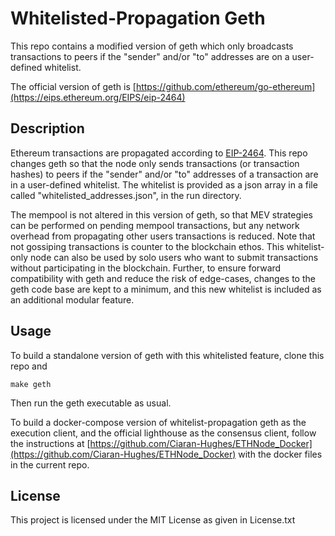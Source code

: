 # Whitelisted-Propagation Geth 

This repo contains a modified version of geth which only broadcasts transactions to peers if the "sender" and/or "to" addresses are on a user-defined whitelist. 

The official version of geth is [https://github.com/ethereum/go-ethereum](https://eips.ethereum.org/EIPS/eip-2464)

## Description

Ethereum transactions are propagated according to [EIP-2464](https://eips.ethereum.org/EIPS/eip-2464). This repo changes geth so that the node only sends transactions (or transaction hashes) to peers if the "sender" and/or "to" addresses of a transaction are in a user-defined whitelist. The whitelist is provided as a json array in a file called "whitelisted_addresses.json", in the run directory. 

The mempool is not altered in this version of geth, so that MEV strategies can be performed on pending mempool transactions, but any network overhead from propagating other users transactions is reduced. Note that not gossiping transactions is counter to the blockchain ethos. This whitelist-only node can also be used by solo users who want to submit transactions without participating in the blockchain. Further, to ensure forward compatibility with geth and reduce the risk of edge-cases, changes to the geth code base are kept to a minimum, and this new whitelist is included as an additional modular feature. 


## Usage 

To build a standalone version of geth with this whitelisted feature, clone this repo and
```
make geth 
```

Then run the geth executable as usual. 

To build a docker-compose version of whitelist-propagation geth as the execution client, and the official lighthouse as the consensus client, follow the instructions at [https://github.com/Ciaran-Hughes/ETHNode_Docker](https://github.com/Ciaran-Hughes/ETHNode_Docker) with the docker files in the current repo. 

<!--If running in docker, put the whitelisted_address.json in the docker persistent directory where geth is run. The docker-compose is run as usual. -->


## License

This project is licensed under the MIT License as given in License.txt
